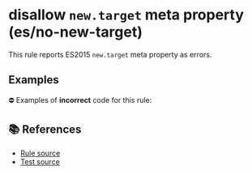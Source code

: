 # disallow `new.target` meta property (es/no-new-target)

This rule reports ES2015 `new.target` meta property as errors.

## Examples

⛔ Examples of **incorrect** code for this rule:

<eslint-playground type="bad" code="/*eslint es/no-new-target: error */
class A {
    constructor() {
        doSomething(new.target)
    }
}
" />

## 📚 References

- [Rule source](https://github.com/mysticatea/eslint-plugin-es/blob/v1.4.0/lib/rules/no-new-target.js)
- [Test source](https://github.com/mysticatea/eslint-plugin-es/blob/v1.4.0/tests/lib/rules/no-new-target.js)
